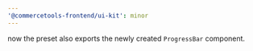 ```yaml
---
'@commercetools-frontend/ui-kit': minor
---
```


now the preset also exports the newly created `ProgressBar` component.
